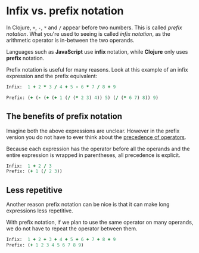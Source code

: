 # Infix vs. prefix notation

In Clojure, `+`, `-`, `*` and `/` appear before two numbers. This is called _prefix notation_. What you're used to seeing is called _infix notation_, as the arithmetic operator is in-between the two operands.

Languages such as **JavaScript** use **infix** notation, while **Clojure** only uses **prefix** notation.

Prefix notation is useful for many reasons. Look at this example of an infix expression and the prefix equivalent:

```clojure
Infix:  1 + 2 * 3 / 4 + 5 - 6 * 7 / 8 + 9

Prefix: (+ (- (+ (+ 1 (/ (* 2 3) 4)) 5) (/ (* 6 7) 8)) 9)
```

## The benefits of prefix notation

Imagine both the above expressions are unclear.  However in the prefix version you do not have to ever think about the [precedence of operators](https://en.wikipedia.org/wiki/Order_of_operations).

Because each expression has the operator before all the operands and the entire expression is wrapped in parentheses, all precedence is explicit.

```clojure
Infix:  1 + 2 / 3
Prefix: (+ 1 (/ 2 3))
```

## Less repetitive

Another reason prefix notation can be nice is that it can make long
expressions less repetitive.

With prefix notation, if we plan to use the same operator on many
operands, we do not have to repeat the operator between them.

```clojure
Infix:  1 + 2 + 3 + 4 + 5 + 6 + 7 + 8 + 9
Prefix: (+ 1 2 3 4 5 6 7 8 9)
```
